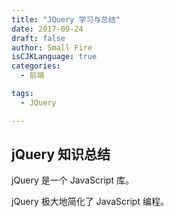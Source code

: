 ```yaml
---
title: "JQuery 学习与总结"
date: 2017-09-24
draft: false
author: Small Fire
isCJKLanguage: true
categories: 
  - 前端

tags: 
  - JQuery

---
```


## jQuery 知识总结

jQuery 是一个 JavaScript 库。

jQuery 极大地简化了 JavaScript 编程。


